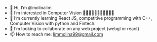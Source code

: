 - 👋 Hi, I’m @molinalim
- 👀 I’m interested in Computer Vision 👀👀👀👀👀👀👀👀👀👀👀
- 🌱 I’m currently learning React JS, competitive programming with C++, Computer Vision with python and Fintech.
- 💞️ I’m looking to collaborate on any web project (webgl or react)
- 📫 How to reach me: limmolina99@gmail.com

<!---
molinalim/molinalim is a ✨ special ✨ repository because its `README.md` (this file) appears on your GitHub profile.
You can click the Preview link to take a look at your changes.
--->
